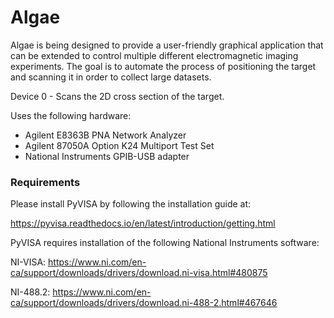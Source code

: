 # Algae
Algae is being designed to provide a user-friendly
graphical application that can be extended to control multiple different electromagnetic imaging experiments. The goal is to automate
the process of positioning the target and scanning it in order to collect large datasets.

Device 0 - Scans the 2D cross section of the target.

Uses the following hardware:

- Agilent E8363B PNA Network Analyzer
- Agilent 87050A Option K24 Multiport Test Set
- National Instruments GPIB-USB adapter

### Requirements

Please install PyVISA by following the installation guide at:

https://pyvisa.readthedocs.io/en/latest/introduction/getting.html

PyVISA requires installation of the following National Instruments software:

NI-VISA: https://www.ni.com/en-ca/support/downloads/drivers/download.ni-visa.html#480875

NI-488.2: https://www.ni.com/en-ca/support/downloads/drivers/download.ni-488-2.html#467646
